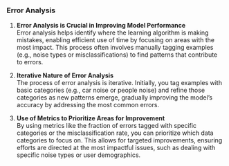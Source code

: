 ### Error Analysis

1. **Error Analysis is Crucial in Improving Model Performance**  
   Error analysis helps identify where the learning algorithm is making mistakes, enabling efficient use of time by focusing on areas with the most impact. This process often involves manually tagging examples (e.g., noise types or misclassifications) to find patterns that contribute to errors.

2. **Iterative Nature of Error Analysis**  
   The process of error analysis is iterative. Initially, you tag examples with basic categories (e.g., car noise or people noise) and refine those categories as new patterns emerge, gradually improving the model’s accuracy by addressing the most common errors.

3. **Use of Metrics to Prioritize Areas for Improvement**  
   By using metrics like the fraction of errors tagged with specific categories or the misclassification rate, you can prioritize which data categories to focus on. This allows for targeted improvements, ensuring efforts are directed at the most impactful issues, such as dealing with specific noise types or user demographics.
